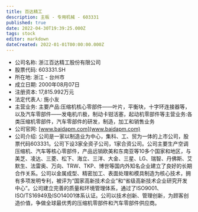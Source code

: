 ```yaml
---
title: 百达精工
description: 主板 - 专用机械 - 603331
published: true
date: 2022-04-30T19:39:25.000Z
tags: stock
editor: markdown
dateCreated: 2022-01-01T00:00:00.000Z
---
```


- 公司名称: 浙江百达精工股份有限公司
- 股票代码: 603331.SH
- 所在地: 浙江 - 台州市
- 成立日期: 2000年08月07日
- 注册资本: 17,815.992万元
- 法定代表人: 施小友
- 主营业务: 主要产品:压缩机核心零部件——叶片，平衡块，十字环连接器等，以及汽车零部件——发电机爪极，制动卡钳活塞，起动机零部件等主营业务:各类压缩机零部件，汽车零部件的研发，制造，加工和销售业务
- 公司官网: [www.baidapm.com](www.baidapm.com)
- 公司介绍: 公司是一家以制造业为中心，集科、工、贸为一体的上市公司，股票代码603331。公司下设3家全资子公司，1家合资公司。公司主要生产空调压缩机、汽车等核心零部件，产品远销欧美和东南亚等10多个国家和地区，与美芝、凌达、三菱、松下、海立、三洋、大金、三星、LG、瑞智、丹佛斯、艾默生、法雷奥、万向、TRW、TKP、博世等国内外知名企业建立了良好的长期合作关系。公司以金属成型、精密加工、表面处理和模具制造为核心技术，拥有多项发明专利，被评为“国家高新技术企业”和“省级高新技术企业研究开发中心”。公司建立完善的质量和环境管理体系，通过了ISO9001、ISO/TS16949及ISO14001体系认证。公司以技术创新、管理创新，为顾客创造价值，争做全球最优秀的压缩机零部件和汽车零部件供应商。


